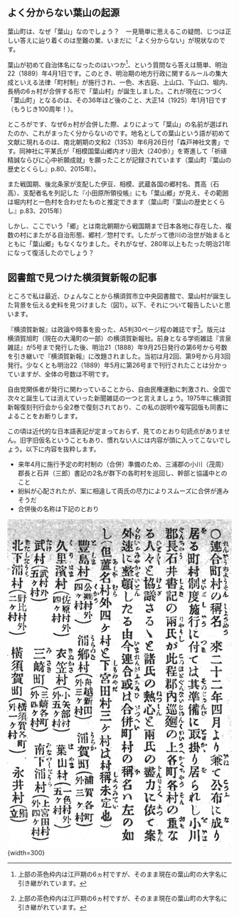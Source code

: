 ## よく分からない葉山の起源

葉山町は、なぜ「葉山」なのでしょう？　一見簡単に思えるこの疑問、じつは正しい答えに辿り着くのは至難の業、いまだに「よく分からない」が現状なのです。

葉山が初めて自治体名になったのはいつか[^1]、という質問なら答えは簡単、明治22（1889）年4月1日です。このとき、明治期の地方行政に関するルールの集大成といえる法律「町村制」が施行され、一色、木古庭、上山口、下山口、堀内、長柄の6ヵ村が合併する形で「葉山村」が誕生しました。これが現在につづく「葉山町」となるのは、その36年ほど後のこと、大正14（1925）年1月1日です（もうじき100周年！）。

[^1]:上部の茶色枠内は江戸期の6ヵ村ですが、そのまま現在の葉山町の大字名に引き継がれています。

ところがです、なぜ6ヵ村が合併した際、よりによって「葉山」の名前が選ばれたのか、これがまったく分からないのです。地名としての葉山という語が初めて文献に現れるのは、南北朝期の文和2（1353）年6月26日付「森戸神社文書」です。同神社に平某氏が「相模国葉山郷内オリ田大（240歩）」を寄進して「祈禱精誠ならびに心中祈願成就」を願ったことが記録されています（葉山町『葉山の歴史とくらし』p.80、2015年）。

また戦国期、後北条家が支配した伊豆、相模、武蔵各国の郷村名、貫高（石高）、支配者名を列記した『小田原所領役帳』にも「葉山郷」が見え、その範囲は堀内村と一色村を合わせたものと推定できます（葉山町『葉山の歴史とくらし』p.83、2015年）

しかし、ここでいう「郷」とは南北朝期から戦国期まで日本各地に存在した、複数の村にまたがる自治形態、郷村／惣村です。したがって徳川の治世が始まるとともに「葉山郷」もなくなりました。それがなぜ、280年以上もたった明治21年になって復活したのでしょう？

## 図書館で見つけた横須賀新報の記事

ところで私は最近、ひょんなことから横須賀市立中央図書館で、葉山村が誕生した背景を伝える史料を見つけました（図1）。以下、それについて報告したいと思います。

『横須賀新報』は政論や時事を扱った、A5判30ページ程の雑誌です[^1]。版元は横須賀旭町（現在の大滝町の一部）の横須賀新報社。前身となる学術雑誌『言泉雑誌』が5号まで発行した後、明治21（1888）年9月25日発行の第6号から号数を引き継いで『横須賀新報』に改題されました。当初は月2回、第9号から月3回発行。少なくとも明治22（1889）年5月に第26号まで刊行されたことは分かっていますが、全体の号数は不明です。

[^1]:図書館で発見後、古本屋通販サイトを通じて大船の古本屋で購入した

自由党関係者が発行に関わっていることから、自由民権運動に刺激され、全国で次々と誕生しては消えていった新聞雑誌の一つと言えましょう。1975年に横須賀新報復刻刊行会から全2巻で復刻されており、この私の説明や複写図版も同書によることをお断りします。

この頃は近代的な日本語表記が定まっておらず、見てのとおり句読点がありません。旧字旧仮名ということもあり、慣れない人には内容が頭に入ってこないでしょう。以下に内容を抜粋します。

- 来年4月に施行予定の町村制の（合併）準備のため、三浦郡の小川（茂周）郡長と石井（三郎）書記の2名が群下の各町村を巡回し、幹部と協議中とのこと
- 紛糾が心配されたが、案に相違して両氏の尽力によりスムーズに合併が進みそうだ
- 合併後の名称は下記のとおり

![図1『横須賀新報』第7号、p.17、1888年10月10日、横須賀新報社](./18881010c.png){width=300}


